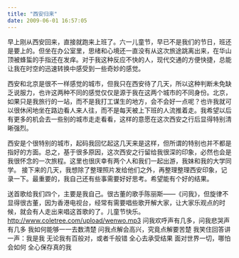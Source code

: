 ```yaml
---
title: "西安归来"
date: 2009-06-01 16:57:05
---
```


早上刚从西安回来，直接就跑来上班了。六一儿童节，早已不是我们的节日，班还是要上的。但坐在办公室里，思绪和心境还一直没有从这次旅途跳离出来，在华山顶被蜂蜇的手指还在发痒。对于我这种反应不快的人，现代交通的方便快捷，总能让我在时空的迅速转换中感受到一些奇妙的感觉。 

西安和北京是很不一样感觉的城市，但我只在西安待了几天，所以这种判断未免缺乏说服力，也许这两种不同的感觉仅仅是源于我在这两个城市的不同身份。北京，如果只是我旅行的一站，而不是我打工谋生的地方，会不会好一点呢？也许我就可以很休闲地坐在路边看人来人往，而不是每天被上下班的人流推着走。我希望以后有更多的机会去一些别的城市走走看看，这样的意愿在这次西安之行后显得特别清晰强烈。 

西安是个很特别的城市，起码我回忆起这几天来是这样，但所谓的特别也并不都是指好的方面。总之，基于很多原因，这次西安之行留给我很深的印象，必然也会是我很怀念的一次旅程。这里也很庆幸有两个人和我们一起出游，我妹和我的大学同学。 接下来的几天，我想除了整理照片发给他们之外，再整理整理西安印象，记录一下。最重要的，我自己还有些事需要好好思考。希望能有个好的结果。 

送首歌给我们四个，主要是我自己。很古董的歌手陈丽斯——《问我》，但旋律不显得很古董，因为香港电视台，经常有需要唱些歌开解大家，让大家乐观点的时候，就会有人走出来唱这首歌的了。儿童节快乐。 http://www.coletree.com/upload/wenwo.mp3 问我欢呼声有几多，问我悲哭声有几多 我如何能够一一去数清楚 问我点解会高兴，究竟点解要苦楚 我笑住回答讲一声：我是我 无论我有百般对，或者千般错 全心去承受结果 面对世界一切，哪怕会如何 全心保存真的我